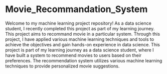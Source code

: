 # Movie_Recommandation_System

Welcome to my machine learning project repository! As a data science student, I recently completed this project as part of my learning journey.
This project aims to recommand movie in a particular system.
Through this project, I have applied various machine learning techniques and tools to achieve the objectives and gain hands-on experience in data science.
This project is part of my learning journey as a data science student, where I have built a system to recommend movies to users based on their preferences.
The recommendation system utilizes various machine learning techniques to provide personalized movie suggestions.
